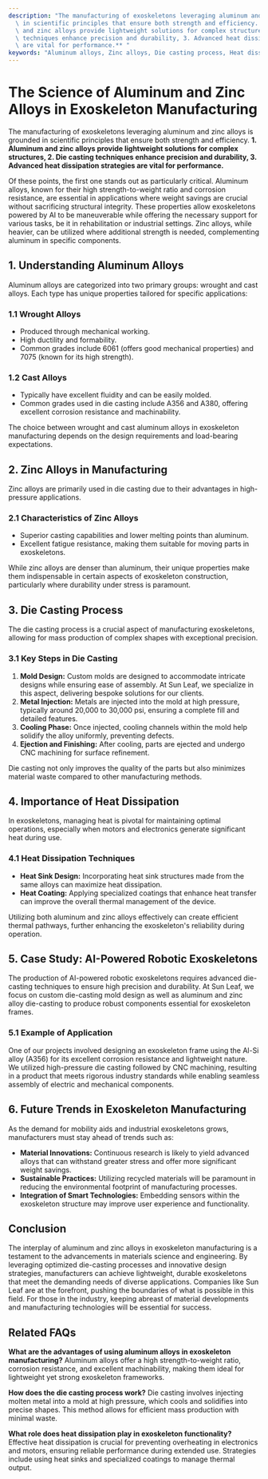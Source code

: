 ```yaml
---
description: "The manufacturing of exoskeletons leveraging aluminum and zinc alloys is grounded\
  \ in scientific principles that ensure both strength and efficiency. **1. Aluminum\
  \ and zinc alloys provide lightweight solutions for complex structures, 2. Die casting\
  \ techniques enhance precision and durability, 3. Advanced heat dissipation strategies\
  \ are vital for performance.** "
keywords: "Aluminum alloys, Zinc alloys, Die casting process, Heat dissipation performance"
---
```

# The Science of Aluminum and Zinc Alloys in Exoskeleton Manufacturing

The manufacturing of exoskeletons leveraging aluminum and zinc alloys is grounded in scientific principles that ensure both strength and efficiency. **1. Aluminum and zinc alloys provide lightweight solutions for complex structures, 2. Die casting techniques enhance precision and durability, 3. Advanced heat dissipation strategies are vital for performance.** 

Of these points, the first one stands out as particularly critical. Aluminum alloys, known for their high strength-to-weight ratio and corrosion resistance, are essential in applications where weight savings are crucial without sacrificing structural integrity. These properties allow exoskeletons powered by AI to be maneuverable while offering the necessary support for various tasks, be it in rehabilitation or industrial settings. Zinc alloys, while heavier, can be utilized where additional strength is needed, complementing aluminum in specific components.

## **1. Understanding Aluminum Alloys**

Aluminum alloys are categorized into two primary groups: wrought and cast alloys. Each type has unique properties tailored for specific applications:

### **1.1 Wrought Alloys**
- Produced through mechanical working.
- High ductility and formability.
- Common grades include 6061 (offers good mechanical properties) and 7075 (known for its high strength).

### **1.2 Cast Alloys**
- Typically have excellent fluidity and can be easily molded.
- Common grades used in die casting include A356 and A380, offering excellent corrosion resistance and machinability.

The choice between wrought and cast aluminum alloys in exoskeleton manufacturing depends on the design requirements and load-bearing expectations.

## **2. Zinc Alloys in Manufacturing**

Zinc alloys are primarily used in die casting due to their advantages in high-pressure applications.

### **2.1 Characteristics of Zinc Alloys**
- Superior casting capabilities and lower melting points than aluminum.
- Excellent fatigue resistance, making them suitable for moving parts in exoskeletons.

While zinc alloys are denser than aluminum, their unique properties make them indispensable in certain aspects of exoskeleton construction, particularly where durability under stress is paramount.

## **3. Die Casting Process**

The die casting process is a crucial aspect of manufacturing exoskeletons, allowing for mass production of complex shapes with exceptional precision.

### **3.1 Key Steps in Die Casting**
1. **Mold Design:** Custom molds are designed to accommodate intricate designs while ensuring ease of assembly. At Sun Leaf, we specialize in this aspect, delivering bespoke solutions for our clients.
2. **Metal Injection:** Metals are injected into the mold at high pressure, typically around 20,000 to 30,000 psi, ensuring a complete fill and detailed features.
3. **Cooling Phase:** Once injected, cooling channels within the mold help solidify the alloy uniformly, preventing defects.
4. **Ejection and Finishing:** After cooling, parts are ejected and undergo CNC machining for surface refinement.

Die casting not only improves the quality of the parts but also minimizes material waste compared to other manufacturing methods.

## **4. Importance of Heat Dissipation**

In exoskeletons, managing heat is pivotal for maintaining optimal operations, especially when motors and electronics generate significant heat during use.

### **4.1 Heat Dissipation Techniques**
- **Heat Sink Design:** Incorporating heat sink structures made from the same alloys can maximize heat dissipation.
- **Heat Coating:** Applying specialized coatings that enhance heat transfer can improve the overall thermal management of the device.

Utilizing both aluminum and zinc alloys effectively can create efficient thermal pathways, further enhancing the exoskeleton's reliability during operation.

## **5. Case Study: AI-Powered Robotic Exoskeletons**

The production of AI-powered robotic exoskeletons requires advanced die-casting techniques to ensure high precision and durability. At Sun Leaf, we focus on custom die-casting mold design as well as aluminum and zinc alloy die-casting to produce robust components essential for exoskeleton frames.

### **5.1 Example of Application**
One of our projects involved designing an exoskeleton frame using the Al-Si alloy (A356) for its excellent corrosion resistance and lightweight nature. We utilized high-pressure die casting followed by CNC machining, resulting in a product that meets rigorous industry standards while enabling seamless assembly of electric and mechanical components.

## **6. Future Trends in Exoskeleton Manufacturing**

As the demand for mobility aids and industrial exoskeletons grows, manufacturers must stay ahead of trends such as:

- **Material Innovations:** Continuous research is likely to yield advanced alloys that can withstand greater stress and offer more significant weight savings.
- **Sustainable Practices:** Utilizing recycled materials will be paramount in reducing the environmental footprint of manufacturing processes.
- **Integration of Smart Technologies:** Embedding sensors within the exoskeleton structure may improve user experience and functionality.

## **Conclusion**

The interplay of aluminum and zinc alloys in exoskeleton manufacturing is a testament to the advancements in materials science and engineering. By leveraging optimized die-casting processes and innovative design strategies, manufacturers can achieve lightweight, durable exoskeletons that meet the demanding needs of diverse applications. Companies like Sun Leaf are at the forefront, pushing the boundaries of what is possible in this field. For those in the industry, keeping abreast of material developments and manufacturing technologies will be essential for success.

## Related FAQs

**What are the advantages of using aluminum alloys in exoskeleton manufacturing?** 
Aluminum alloys offer a high strength-to-weight ratio, corrosion resistance, and excellent machinability, making them ideal for lightweight yet strong exoskeleton frameworks.

**How does the die casting process work?**
Die casting involves injecting molten metal into a mold at high pressure, which cools and solidifies into precise shapes. This method allows for efficient mass production with minimal waste.

**What role does heat dissipation play in exoskeleton functionality?**
Effective heat dissipation is crucial for preventing overheating in electronics and motors, ensuring reliable performance during extended use. Strategies include using heat sinks and specialized coatings to manage thermal output.
